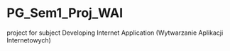 # PG_Sem1_Proj_WAI
project for subject Developing Internet Application (Wytwarzanie Aplikacji Internetowych)

